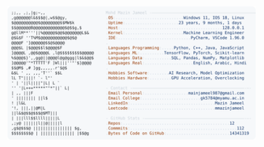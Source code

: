<picture>
  <source srcset="https://raw.githubusercontent.com/mmazinjameel/mmazinjameel/main/dark_mode.svg?v=1754450903" media="(prefers-color-scheme: dark)">
  <img src="https://raw.githubusercontent.com/mmazinjameel/mmazinjameel/main/light_mode.svg?v=1754450903">
</picture>
